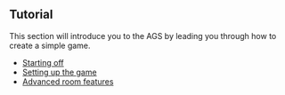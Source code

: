 Tutorial
--------

This section will introduce you to the AGS by leading you through how to
create a simple game.

- [Starting off](StartingOff)
- [Setting up the game](Settingupthegame)
- [Advanced room features](AdvancedRoomFeatures)

